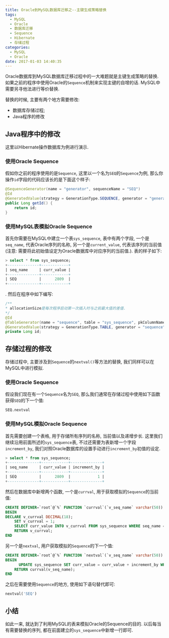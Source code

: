 ```yaml
---
title: Oracle到MySQL数据库迁移之--主键生成策略替换
tags:
  - MySQL
  - Oracle
  - 数据库迁移
  - Sequence
  - Hibernate
  - 存储过程
categories:
  - MySQL
  - Oracle
date: 2017-01-03 14:40:35
---
```



Oracle数据库到MySQL数据库迁移过程中的一大难题就是主键生成策略的替换. 如果之前的程序中使用Oracle的`Sequence`机制来实现主键的自增的话. MySQL中需要另寻他法进行等价替换.

替换的时候, 主要有两个地方需要修改:
- 数据库存储过程;
- Java程序的修改

## Java程序中的修改
这里以Hibernate操作数据库为例进行演示.

### 使用Oracle Sequence
假如你之前的程序使用的是`Sequence`, 这里以一个名为`SEQ`的`Sequence`为例,  那么你操作`id`字段的代码应该长的是下面这个样子:

```java
@SequenceGenerator(name = "generator", sequenceName = "SEQ")
@Id
@GeneratedValue(strategy = GenerationType.SEQUENCE, generator = "generator")
public Long getId() {
	return id;
}
```

### 使用MySQL表模拟Oracle Sequence
首先你需要在MySQL中建立一个表`sys_sequence`, 表中有两个字段, 一个是`seq_name`, 代表Oracle序列的名称, 另一个是`current_value`, 代表该序列的当前值(注意: 需要将此初始值设定为Oracle数据库中对应序列的当前值.). 表的样子如下:

```sql
> select * from sys_sequence;
+--------------+------------+
| seq_name     | curr_value |
+--------------+------------+
| SEQ          |      2809  |
+--------------+------------+
```
. 然后在程序中如下编写:

```java
/**
* allocationSize是每次程序启动第一次插入时与之前最大值的差值.
*/
@Id
@TableGenerator(name = "sequence", table = "sys_sequence", pkColumnName = "seq_name", valueColumnName = "curr_value", pkColumnValue = "SEQ", allocationSize = 1)
@GeneratedValue(strategy = GenerationType.TABLE, generator = "sequence")
private Long id;
```

## 存储过程的修改
存储过程中, 主要涉及到`Sequence`的`nextval()`等方法的替换, 我们同样可以在MySQL中进行模拟.

### 使用Oracle Sequence
假设我们现在有一个`Sequence`名为`SEQ`, 那么我们通常在存储过程中使用如下函数获得`SEQ`的下一个值:

```sql
SEQ.nextval
```

### 使用MySQL模拟Oracle Sequence
首先需要创建一个表格, 用于存储所有序列的名称, 当前值以及递增步长. 这里我们继续沿用前面所述的`sys_sequence`表, 不过还需要为表新增一个字段`increment_by`, 我们对照Oracle数据库的设置手动进行`increment_by`初值的设定.

```sql
> select * from sys_sequence;
+--------------+------------+--------------+
| seq_name     | curr_value | increment_by |
+--------------+------------+--------------+
| SEQ          |      2809  |            1 |
+--------------+------------+--------------+
```

然后在数据库中新增两个函数, 一个是`currval`, 用于获取模拟的`Sequence`的当前值:

```sql
CREATE DEFINER=`root`@`%` FUNCTION `currval`(`v_seq_name` varchar(50)) RETURNS decimal(18,0)
BEGIN
DECLARE v_currval DECIMAL(18);
    SET v_currval = 1;  
    SELECT curr_value INTO v_currval FROM sys_sequence WHERE seq_name = v_seq_name;  
    RETURN v_currval;  
END
```

 另一个是`nextval`, 用户获取模拟的`Sequence`的下一个值:

```sql
CREATE DEFINER=`root`@`%` FUNCTION `nextval`(`v_seq_name` varchar(50)) RETURNS decimal(18,0)
BEGIN
	  UPDATE sys_sequence SET curr_value = curr_value + increment_by WHERE seq_name = v_seq_name;  
    RETURN currval(v_seq_name);  
END
```

之后在需要使用`Sequence`的地方, 使用如下语句替代即可:

```sql
nextval('SEQ')
```

## 小结
如此一来, 就达到了利用MySQL的表来模拟Oracle的Sequence的目的. 以后每当有需要替换的序列, 都在前面建立的`sys_sequence`中新增一行即可.
